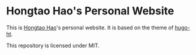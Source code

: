 # Hongtao Hao's Personal Website

This is [Hongtao Hao](https://hongtaoh.com/)'s personal website. It is based on the theme of [hugo-ht](https://github.com/hongtaoh/hugo-ht).

This repository is licensed under MIT. 
